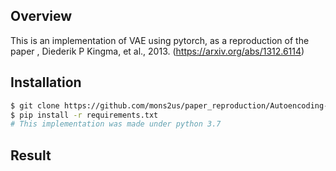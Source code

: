 ## Overview
This is an implementation of VAE using pytorch,
as a reproduction of the paper <Auto-Encoding Variational Bayes>, Diederik P Kingma, et al., 2013. (https://arxiv.org/abs/1312.6114)

## Installation
```bash
$ git clone https://github.com/mons2us/paper_reproduction/Autoencoding-Variational-Bayes.git
$ pip install -r requirements.txt
# This implementation was made under python 3.7
```

## Result

